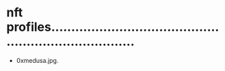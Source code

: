 # nft profiles..........................................................................
- 0xmedusa.jpg.
